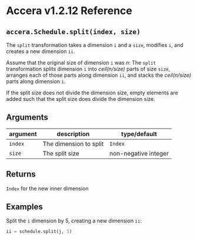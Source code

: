 [//]: # (Project: Accera)
[//]: # (Version: v1.2.12)

# Accera v1.2.12 Reference

## `accera.Schedule.split(index, size)`
The `split` transformation takes a dimension `i` and a `size`, modifies `i`, and creates a new dimension `ii`.

Assume that the original size of dimension `i` was *n*: The `split` transformation splits dimension `i` into *ceil(n/size)* parts of size `size`, arranges each of those parts along dimension `ii`, and stacks the *ceil(n/size)* parts along dimension `i`.

If the split size does not divide the dimension size, empty elements are added such that the split size does divide the dimension size.

## Arguments

argument | description | type/default
--- | --- | ---
`index` | The dimension to split | `Index`
`size` | The split size | non-negative integer

## Returns
`Index` for the new inner dimension

## Examples

Split the `i` dimension by 5, creating a new dimension `ii`:

```python
ii = schedule.split(j, 5)
```

<div style="page-break-after: always;"></div>


